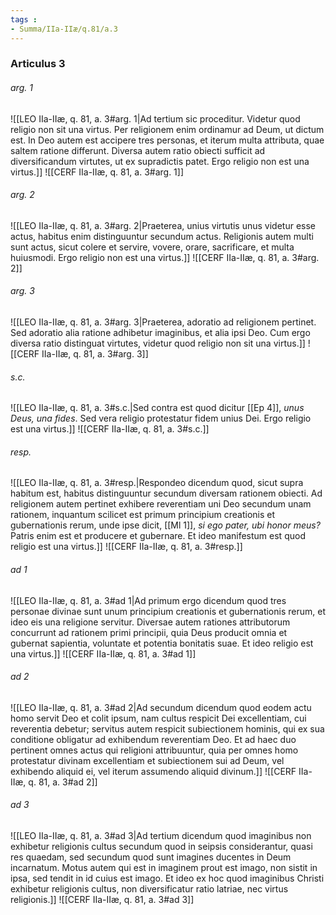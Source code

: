 ```yaml
---
tags : 
- Summa/IIa-IIæ/q.81/a.3
---
```


### Articulus 3

###### arg. 1
![[LEO IIa-IIæ, q. 81, a. 3#arg. 1|Ad tertium sic proceditur. Videtur quod religio non sit una virtus. Per religionem enim ordinamur ad Deum, ut dictum est. In Deo autem est accipere tres personas, et iterum multa attributa, quae saltem ratione differunt. Diversa autem ratio obiecti sufficit ad diversificandum virtutes, ut ex supradictis patet. Ergo religio non est una virtus.]]
![[CERF IIa-IIæ, q. 81, a. 3#arg. 1]]

###### arg. 2
![[LEO IIa-IIæ, q. 81, a. 3#arg. 2|Praeterea, unius virtutis unus videtur esse actus, habitus enim distinguuntur secundum actus. Religionis autem multi sunt actus, sicut colere et servire, vovere, orare, sacrificare, et multa huiusmodi. Ergo religio non est una virtus.]]
![[CERF IIa-IIæ, q. 81, a. 3#arg. 2]]

###### arg. 3
![[LEO IIa-IIæ, q. 81, a. 3#arg. 3|Praeterea, adoratio ad religionem pertinet. Sed adoratio alia ratione adhibetur imaginibus, et alia ipsi Deo. Cum ergo diversa ratio distinguat virtutes, videtur quod religio non sit una virtus.]]
![[CERF IIa-IIæ, q. 81, a. 3#arg. 3]]

###### s.c.
![[LEO IIa-IIæ, q. 81, a. 3#s.c.|Sed contra est quod dicitur [[Ep 4]], *unus Deus, una fides*. Sed vera religio protestatur fidem unius Dei. Ergo religio est una virtus.]]
![[CERF IIa-IIæ, q. 81, a. 3#s.c.]]

###### resp.
![[LEO IIa-IIæ, q. 81, a. 3#resp.|Respondeo dicendum quod, sicut supra habitum est, habitus distinguuntur secundum diversam rationem obiecti. Ad religionem autem pertinet exhibere reverentiam uni Deo secundum unam rationem, inquantum scilicet est primum principium creationis et gubernationis rerum, unde ipse dicit, [[Ml 1]], *si ego pater, ubi honor meus?* Patris enim est et producere et gubernare. Et ideo manifestum est quod religio est una virtus.]]
![[CERF IIa-IIæ, q. 81, a. 3#resp.]]

###### ad 1
![[LEO IIa-IIæ, q. 81, a. 3#ad 1|Ad primum ergo dicendum quod tres personae divinae sunt unum principium creationis et gubernationis rerum, et ideo eis una religione servitur. Diversae autem rationes attributorum concurrunt ad rationem primi principii, quia Deus producit omnia et gubernat sapientia, voluntate et potentia bonitatis suae. Et ideo religio est una virtus.]]
![[CERF IIa-IIæ, q. 81, a. 3#ad 1]]

###### ad 2
![[LEO IIa-IIæ, q. 81, a. 3#ad 2|Ad secundum dicendum quod eodem actu homo servit Deo et colit ipsum, nam cultus respicit Dei excellentiam, cui reverentia debetur; servitus autem respicit subiectionem hominis, qui ex sua conditione obligatur ad exhibendum reverentiam Deo. Et ad haec duo pertinent omnes actus qui religioni attribuuntur, quia per omnes homo protestatur divinam excellentiam et subiectionem sui ad Deum, vel exhibendo aliquid ei, vel iterum assumendo aliquid divinum.]]
![[CERF IIa-IIæ, q. 81, a. 3#ad 2]]

###### ad 3
![[LEO IIa-IIæ, q. 81, a. 3#ad 3|Ad tertium dicendum quod imaginibus non exhibetur religionis cultus secundum quod in seipsis considerantur, quasi res quaedam, sed secundum quod sunt imagines ducentes in Deum incarnatum. Motus autem qui est in imaginem prout est imago, non sistit in ipsa, sed tendit in id cuius est imago. Et ideo ex hoc quod imaginibus Christi exhibetur religionis cultus, non diversificatur ratio latriae, nec virtus religionis.]]
![[CERF IIa-IIæ, q. 81, a. 3#ad 3]]

